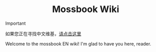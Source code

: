 <h1 align="center">Mossbook Wiki</h1>

> [!IMPORTANT]
> 如果您正在寻找中文维基，[请点击这里](#)

Welcome to the mossbook EN wiki! I'm glad to have you here, reader.